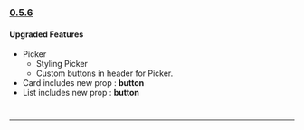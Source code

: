 ### [0.5.6](https://github.com/GeekyAnts/NativeBase/releases/tag/v0.5.6)


#### Upgraded Features
* Picker
  * Styling Picker
  * Custom buttons in header for Picker.
* Card includes new prop : **button**
* List includes new prop : **button**

<hr style="margin-top: 40px">
